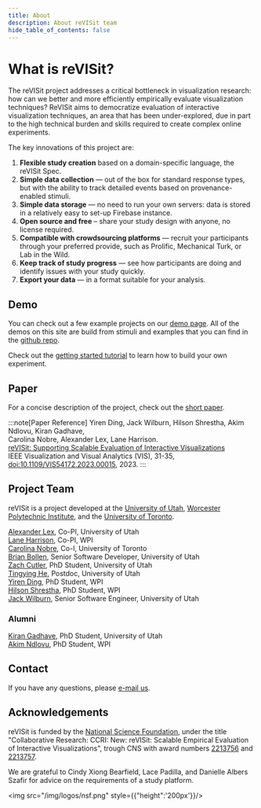 ```yaml
---
title: About
description: About reVISit team
hide_table_of_contents: false
---
```



# What is reVISit? 

The reVISit project addresses a critical bottleneck in visualization research: how can we better and more efficiently empirically evaluate visualization techniques? ReVISit aims to democratize evaluation of interactive visualization techniques, an area that has been under-explored, due in part to the high technical burden and skills required to create complex online experiments. 

The key innovations of this project are: 

1. **Flexible study creation** based on a domain-specific language, the reVISit Spec.
2. **Simple data collection** — out of the box for standard response types, but with the ability to track detailed events based on provenance-enabled stimuli.
3. **Simple data storage** — no need to run your own servers: data is stored in a relatively easy to set-up Firebase instance. 
4. **Open source and free** – share your study design with anyone, no license required. 
5. **Compatible with crowdsourcing platforms** — recruit your participants through your preferred provide, such as Prolific, Mechanical Turk, or Lab in the Wild. 
6. **Keep track of study progress** — see how participants are doing and identify issues with your study quickly. 
7. **Export your data** — in a format suitable for your analysis. 

## Demo 

You can check out a few example projects on our [demo page](https://revisit.dev/study/). All of the demos on this site are build from stimuli and examples that you can find in the [github repo](https://github.com/revisit-studies/study).

Check out the [getting started tutorial](../docs/introduction/) to learn how to build your own experiment. 

## Paper

For a concise description of the project, check out the [short paper](https://vdl.sci.utah.edu/publications/2023_shortpaper_revisit/). 

:::note[Paper Reference]
Yiren Ding, Jack Wilburn, Hilson Shrestha, Akim Ndlovu, Kiran Gadhave,  
Carolina Nobre, Alexander Lex, Lane Harrison.   
[reVISit: Supporting Scalable Evaluation of Interactive Visualizations](https://vdl.sci.utah.edu/publications/2023_shortpaper_revisit/)  
IEEE Visualization and Visual Analytics (VIS), 31-35, [doi:10.1109/VIS54172.2023.00015](https://dx.doi.org/10.1109/VIS54172.2023.00015), 2023.
::: 

## Project Team


reVISit is a project developed at the [University of Utah](https://vdl.sci.utah.edu), [Worcester Polytechnic Institute](http://web.cs.wpi.edu/~ltharrison/), and the [University of Toronto](http://www.cs.toronto.edu/~cnobre/).

[Alexander Lex](https://vdl.sci.utah.edu/team/lex/), Co-PI, University of Utah  
[Lane Harrison](http://web.cs.wpi.edu/~ltharrison/), Co-PI, WPI  
[Carolina Nobre](http://carolinanobre.com/), Co-I, University of Toronto  
[Brian Bollen](http://briancbollen.com/), Senior Software Developer, University of Utah  
[Zach Cutler](https://vdl.sci.utah.edu/team/zcutler/), PhD Student, University of Utah  
[Tingying He](https://tingying-he.github.io/), Postdoc, University of Utah  
[Yiren Ding](https://dyr429.github.io/Portfolio/), PhD Student, WPI  
[Hilson Shrestha](https://hilsonshrestha.com.np/), PhD Student, WPI     
[Jack Wilburn](https://jackwilburn.xyz/), Senior Software Engineer, University of Utah  


### Alumni

[Kiran Gadhave](https://www.kirangadhave.me/), PhD Student, University of Utah  
[Akim Ndlovu](https://www.proanalytics.co.uk/), PhD Student, WPI  


## Contact

If you have any questions, please [e-mail us](mailto:contact@revisit.dev). 

## Acknowledgements

reVISit is funded by the [National Science Foundation](https://vdl.sci.utah.edu/projects/2022-nsf-revisit/), under the title "Collaborative Research: CCRI: New: reVISit: Scalable Empirical Evaluation of Interactive Visualizations", trough CNS with award numbers [2213756](https://www.nsf.gov/awardsearch/showAward?AWD_ID=2213756) and [2213757](https://www.nsf.gov/awardsearch/showAward?AWD_ID=2213757).

We are grateful to Cindy Xiong Bearfield, Lace Padilla, and Danielle Albers Szafir for advice on the requirements of a study platform. 

<img src="/img/logos/nsf.png" style={{"height":'200px'}}/> 







